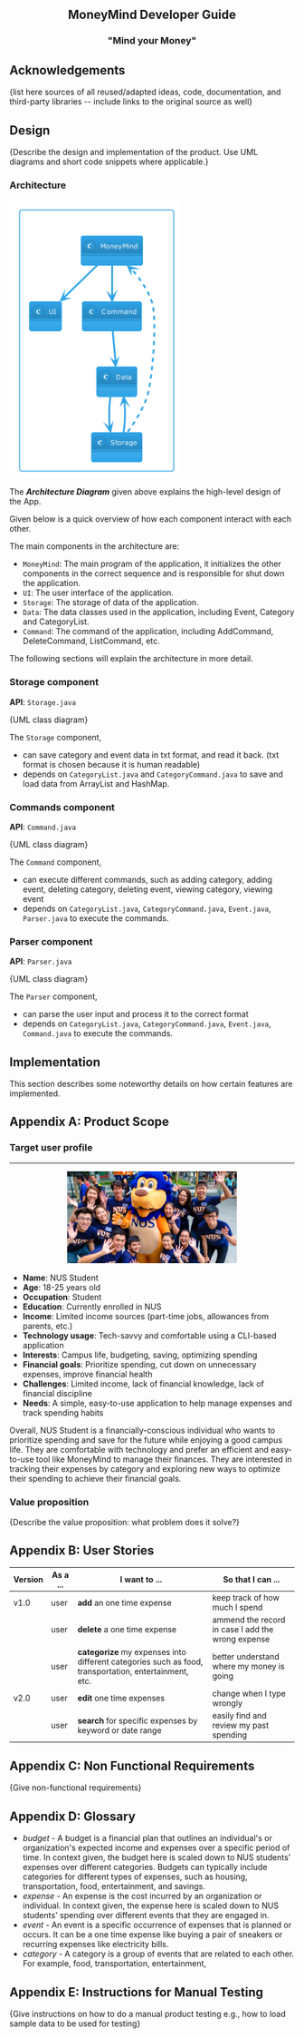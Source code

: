 <div align="center">
<h2> MoneyMind Developer Guide</h2>
<h3> "Mind your Money" </h3>
</div>

<div align="left">

## Acknowledgements

{list here sources of all reused/adapted ideas, code, documentation, and third-party libraries -- include links to the original source as well}

## Design

{Describe the design and implementation of the product. Use UML diagrams and short code snippets where applicable.}

### Architecture

<img src="images\ArchitectureDiagram.png" width="300" />

The ***Architecture Diagram*** given above explains the high-level design of the App. 

Given below is a quick overview of how each component interact with each other.

The main components in the architecture are:

* `MoneyMind`: The main program of the application, 
it initializes the other components in the correct sequence and is responsible for shut down the application.
* `UI`: The user interface of the application.
* `Storage`: The storage of data of the application.
* `Data`: The data classes used in the application, including Event, Category and CategoryList.
* `Command`: The command of the application, including AddCommand, DeleteCommand, ListCommand, etc.

The following sections will explain the architecture in more detail.

### Storage component

**API**: `Storage.java`

{UML class diagram}

The `Storage` component,
* can save category and event data in txt format, and read it back. (txt format is chosen because it is human readable)
* depends on `CategoryList.java` and `CategoryCommand.java` to save and load data from ArrayList and HashMap.

### Commands component

**API**: `Command.java`

{UML class diagram}

The `Command` component,
* can execute different commands, such as adding category, adding event, deleting category, deleting event, viewing category, viewing event
* depends on `CategoryList.java`, `CategoryCommand.java`, `Event.java`, `Parser.java` to execute the commands.

### Parser component

**API**: `Parser.java`

{UML class diagram}

The `Parser` component,
* can parse the user input and process it to the correct format
* depends on `CategoryList.java`, `CategoryCommand.java`, `Event.java`, `Command.java` to execute the commands.

## Implementation
This section describes some noteworthy details on how certain features are implemented.
  
## Appendix A: Product Scope
### Target user profile

-------------------------
<div align="center">
<img src="images\NUS_Students.png" width="300" />
</div>

* **Name**: NUS Student
* **Age**: 18-25 years old
* **Occupation**: Student
* **Education**: Currently enrolled in NUS
* **Income**: Limited income sources (part-time jobs, allowances from parents, etc.)
* **Technology usage**: Tech-savvy and comfortable using a CLI-based application
* **Interests**: Campus life, budgeting, saving, optimizing spending
* **Financial goals**: Prioritize spending, cut down on unnecessary expenses, improve financial health
* **Challenges**: Limited income, lack of financial knowledge, lack of financial discipline
* **Needs**: A simple, easy-to-use application to help manage expenses and track spending habits

Overall, NUS Student is a financially-conscious individual who wants to prioritize spending and save for the future while 
enjoying a good campus life. They are comfortable with technology and prefer an efficient and easy-to-use tool like MoneyMind 
to manage their finances. They are interested in tracking their expenses by category and exploring new ways to 
optimize their spending to achieve their financial goals.

### Value proposition

{Describe the value proposition: what problem does it solve?}

## Appendix B: User Stories

| Version | As a ... | I want to ...                                                                                          | So that I can ...                                          |
|-----|------|--------------------------------------------------------------------------------------------------------|------------------------------------------------------------|
| v1.0 | user | **add** an one time expense                                                                            | keep track of how much I spend                             |
|     | user | **delete** a one time expense                                                                          | ammend the record in case I add the wrong expense          |
|     | user | **categorize** my expenses into different categories such as food, transportation, entertainment, etc. | better understand where my money is going                  |
| v2.0 | user | **edit** one time expenses                                                                             | change when I type wrongly |
|     | user | **search** for specific expenses by keyword or date range                                              | easily find and review my past spending         |

## Appendix C: Non Functional Requirements

{Give non-functional requirements}

## Appendix D: Glossary

* *budget* - A budget is a financial plan that outlines an individual's or 
organization's expected income and expenses over a specific period of time.
In context given, the budget here is scaled down to NUS students' expenses over 
different categories.
Budgets can typically include categories for different types of expenses, 
such as housing, transportation, food, entertainment, and savings.
* *expense* - An expense is the cost incurred by an organization or individual.
In context given, the expense here is scaled down to NUS students' spending over
different events that they are engaged in.
*  *event* - An event is a specific occurrence of expenses that is planned or occurs.
It can be a one time expense like buying a pair of sneakers or recurring expenses like
electricity bills.
*  *category* - A category is a group of events that are related to each other. For example,
food, transportation, entertainment,

## Appendix E: Instructions for Manual Testing

{Give instructions on how to do a manual product testing e.g., how to load sample data to be used for testing}

</div>
